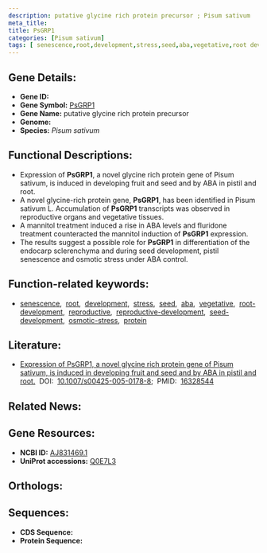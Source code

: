 ```yaml
---
description: putative glycine rich protein precursor ; Pisum sativum
meta_title:
title: PsGRP1
categories: [Pisum sativum]
tags: [ senescence,root,development,stress,seed,aba,vegetative,root development,reproductive,reproductive development,seed development,osmotic stress,protein ]
---
```


## Gene Details:
- **Gene ID:** []()
- **Gene Symbol:** <u>PsGRP1</u>
- **Gene Name:** putative glycine rich protein precursor
- **Genome:** []()
- **Species:** *Pisum sativum*

## Functional Descriptions:
   - Expression of **PsGRP1**, a novel glycine rich protein gene of Pisum sativum, is induced in developing fruit and seed and by ABA in pistil and root.
   - A novel glycine-rich protein gene, **PsGRP1**, has been identified in Pisum sativum L. Accumulation of **PsGRP1** transcripts was observed in reproductive organs and vegetative tissues. 
   - A mannitol treatment induced a rise in ABA levels and fluridone treatment counteracted the mannitol induction of **PsGRP1** expression. 
   - The results suggest a possible role for **PsGRP1** in differentiation of the endocarp sclerenchyma and during seed development, pistil senescence and osmotic stress under ABA control.

## Function-related keywords:
   - [senescence](/tags/senescence/),&nbsp;&nbsp;[root](/tags/root/),&nbsp;&nbsp;[development](/tags/development/),&nbsp;&nbsp;[stress](/tags/stress/),&nbsp;&nbsp;[seed](/tags/seed/),&nbsp;&nbsp;[aba](/tags/aba/),&nbsp;&nbsp;[vegetative](/tags/vegetative/),&nbsp;&nbsp;[root-development](/tags/root-development/),&nbsp;&nbsp;[reproductive](/tags/reproductive/),&nbsp;&nbsp;[reproductive-development](/tags/reproductive-development/),&nbsp;&nbsp;[seed-development](/tags/seed-development/),&nbsp;&nbsp;[osmotic-stress](/tags/osmotic-stress/),&nbsp;&nbsp;[protein](/tags/protein/)

## Literature:
   - [Expression of PsGRP1, a novel glycine rich protein gene of Pisum sativum, is induced in developing fruit and seed and by ABA in pistil and root.](https://doi.org/10.1007/s00425-005-0178-8)&nbsp;&nbsp;DOI:&nbsp;&nbsp;[10.1007/s00425-005-0178-8](https://doi.org/10.1007/s00425-005-0178-8);&nbsp;&nbsp;PMID:&nbsp;&nbsp;[16328544](https://pubmed.ncbi.nlm.nih.gov/16328544/)

## Related News:

## Gene Resources:
- **NCBI ID:**  [AJ831469.1](https://www.ncbi.nlm.nih.gov/gene/?term=AJ831469.1)
- **UniProt accessions:**  [Q0E7L3](https://www.uniprot.org/uniprotkb/Q0E7L3/entry)

## Orthologs:

## Sequences:
- **CDS Sequence:**
- **Protein Sequence:**
